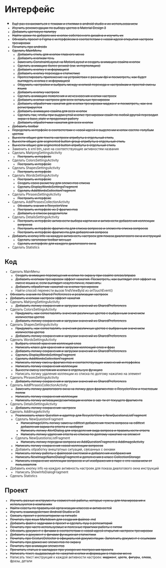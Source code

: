 # Интерфейс
+ <font size = "1">~~Ещё раз ознакомиться с темами и стилями в android studio и их использованием~~
+ ~~Изучить рекомендации по выбору цветов в Material Design 3~~
+ ~~Добавить цветовую палитру~~
+ ~~Найти уроки по добавлению кнопок собственного дизайна и изучить их~~
+ ~~Обновить проект в Figma с интерфейсом в соответствии с новой идеей открытия настроек тренировки~~
+ ~~Почитать про androidx~~
+ ~~Сделать MainMenu~~
  + <font size = "1">~~Добавить стиль для кнопок главного меню~~
  + ~~Добавить кнопкам тень~~
  + ~~Заменить ConstraintLayout на MotionLayout и создать анимацию свайпа кнопок~~
  + ~~Сделать анимацию более резкой (см. интерполяцию)~~
  + ~~Добавить кнопку с информацией~~
  + ~~Добавить кнопку перехода к статистике~~
  + ~~Протестировать приложение на устройствах с разным dpi и посмотреть, как будет выглядеть кнопка с информацией~~
  + ~~Обдумать настройки и выбрать между кнопкой перехода к настройкам и простой смены языка~~
  + ~~Добавить кнопку настроек~~
  + ~~Сделать анимацию появления и исчезновения кнопки настроек~~
  + ~~Добавить кнопки настроек для всех остальных тренировок~~
  + ~~Добавить обработчик нажатия для кнопки тренировки маджонг и посмотреть, как оно регистрируется~~
  + ~~Добавить анимацию свайпа для всех кнопок~~
  + ~~Сделать так, чтобы при выдвинутой кнопке тренировки свайп по любой другой переводил экран в base_state и продолжал работу~~
  + ~~Добавить обработчики нажатия для всех кнопок~~</font>
+ <font size = "1">~~Добавить toolbar~~
+ ~~Переделать интерфейс в соответствии с новой идеей о выделении кнопок светло-голубым цветом~~
+ ~~Вынести общие для текста настроек атрибуты в отдельный стиль~~
+ ~~Вынести общие для segmented button group атрибуты в отдельный стиль~~
+ ~~Вынести общие для segmented button атрибуты в отдельный стиль~~</font>
+ Заменить в xml btn_save на соответствующие активностям названия
+ Сделать MahjongSettingsActivity
  + <font size = "1">~~Построить интерфейс~~</font>
+ Сделать ColorsSettingsActivity
  + <font size = "1">~~Построить интерфейс~~</font>
+ Сделать ShapesSettingsActivity
  + <font size = "1">~~Построить интерфейс~~</font>
+ Сделать WordsSettingsActivity
  + <font size = "1">~~Построить интерфейс~~
  + ~~Создать свою разметку для элементов списка~~
  + ~~Сделать DisplayWordsSettingsFragment~~
  + ~~Сделать AddWordsCollectionFragment~~</font>
+ Сделать PhrasesSettingsActivity
  + ~~Построить интерфейс~~
+ Сделать AddPhrasesCollectionActivity
  + <font size = "1">~~Обновить знания о RecyclerView~~
  + ~~Построить интерфейс из 2 фрагментов~~
  + ~~Добавить в список разделители~~</font>
+ Сделать DetailsSettingsActivity
  + <font size = "1">~~Построить интерфейс активности выбора картинки и активности добавления коллекции вопросов~~
  + ~~Построить интерфейс фрагмента для списка вопросов и элемента списка вопросов~~
  + ~~Построить интерфейс фрагмента для добавления вопроса~~</font>
+ ~~Добавить кнопку info на каждую активность настроек для показа диалогового окна инструкций~~
  + ~~Сделать заголовки toolbar меньше~~
  + ~~Сделать интерфейс для каждого диалогового окна~~
+ Сделать Statistics

# Код
+ Сделать MainMenu:
  + <font size = "1">~~Создать анимацию перемещения кнопки по экрану при свайпе влево/вправо~~
  + ~~Добавить кнопкам тренировок эффект нажатия. Посмотреть, как выглядит этот эффект на смене языка и, если выглядит неаутентично, поменять.~~
  + ~~Добавить обработчик нажатий на кнопки тренировок~~</font>
  + Найти способ перенести вызов findViewById из onTouchEvent()
+ <font size = "1">~~Обновить знания по Shared Preferences и реализации настроек~~
+ ~~Добавить кнопкам настроек эффект нажатия~~</font>
+ Сделать MahjongSettingsActivity
  + <font size = "1">~~Добавить логику сохранения и загрузки значений из SharedPreferences~~</font>
+ Сделать ColorsSettingsActivity
  + <font size = "1">~~Придумать, как сопоставлять значения различных цветов с выбранным значением количества цветов~~
  + ~~Добавить логику сохранения и загрузки значений из SharedPreferences~~</font>
+ Сделать ShapesSettingsActivity
  + <font size = "1">~~Придумать, как сопоставлять значения различных цветов с выбранным значением количества цветов~~
  + ~~Добавить логику сохранения и загрузки значений из SharedPreferences~~</font>
+ Сделать WordsSettingsActivity
  + <font size = "1">~~Выбрать способ хранения коллекций слов~~
  + ~~Написать класс для хранения и загрузки коллекций слов и фраз~~
  + ~~Добавить логику сохранения и загрузки значений из SharedPreferences~~
  + ~~Сделать DisplayWordsSettingsFragment~~
  + ~~Сделать AddWordsCollectionFragment~~
  + ~~Написать логику смены фрагментов и соответствующих изменений интерфейса~~
  + ~~Написать логику сохранения коллекции~~
  + ~~Вынести смену состояния кнопки в отдельную функцию~~</font>
  + Написать логику удаления коллекции из списка по долгому нажатию на элемент
+ Сделать PhrasesSettingsActivity
  + ~~Добавить логику сохранения и загрузки значений из SharedPreferences~~
+ Сделать AddPhrasesCollectionActivity
  + <font size = "1">~~Заменить логику диалогового окна на логику двух фрагментов: с RecyclerView и текстовым полем~~
  + ~~Написать логику сохранения коллекции~~
  + ~~Написать логику активации/дезактивации кнопок в зав-ти от текущего фрагмента~~</font>
+ Сделать DetailsSettingsActivity
  + <font size = "1">~~Добавить логику сохранения настроек~~
+ Сделать AddImageActivity
  + ~~Реализовать класс Question и адаптер для RecyclerView в NewQuestionsListFragment~~</font>
  + Сделать NewQuestionFragment
    + <font size = "1">~~НаписаimageUriть логику замены edittext добавления текста вопроса на edittext добавления варианта ответа и наоборот~~
    + ~~Написать логику AlertDialog для определения вида вопроса и правильности ответа~~
    + ~~Написать логику удаления ответа из списка по долгому нажатию на элемент~~</font>
  + Сделать NewQuestionsListFragment
    + ~~Написать логику передачи вопроса из AddQuestionFragment в AddImageActivity~~
  + ~~Написать логику сохранения новой коллекции вопросов~~
  + Добавить обработку внештатных ситуаций, связанных с окнами
  + ~~Написать логику работы с файловой системой и добавления изображения~~
  + ~~Написать NewImageNameDialogFragment и дополнения в класс CollectionStorage~~
  + ~~Написать сохранение коллекции вопросов и uri изображения в паре с его названием от пользователя~~
+ Добавить кнопку info на каждую активность настроек для показа диалогового окна инструкций
  + Написать ShowInfoDialogFragment
+ Сделать Statistics


# Проект
+ <font size = "1">~~Изучить разные инструменты совместной работы, которые нужны для планирования и используются в компаниях~~
+ ~~Найти советы по правильной организации классов и активностей~~
+ ~~Изучить взаимодействие Android Studio и Git~~
+ ~~Связать проект с репозиторием на гитхабе~~
+ ~~Почитать про язык Markdown для создания файлов .md~~
+ ~~Добавить файл с задачами в проект и сделать пуш в репозиторий~~
+ ~~Почитать про часто используемые и полезные практики работы с гитом~~
+ ~~Обновить документ с фичами в соответствии с новой идеей открытия настроек тренировки~~
+ ~~Добавить в документ с фичами функционал статистики~~
+ ~~Почитать про GestureDetector в официальной документации. Заполнить документ с ссылками~~
+ ~~Почитать про движение элементов по экрану~~
+ ~~Почитать про анимации элементов~~
+ ~~Прочитать статью в закладках про ускорение построения проекта~~
+ ~~Написать текст, выдаваемый по нажатий кнопки информации в главном меню~~</font>
+ Написать текст инструкций к каждой активности настроек: ~~маджонг~~, ~~цвета~~, ~~фигуры~~, ~~слова~~, фразы, детали
